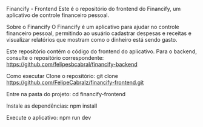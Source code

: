 Financify - Frontend
Este é o repositório do frontend do Financify, um aplicativo de controle financeiro pessoal.

Sobre o Financify
O Financify é um aplicativo para ajudar no controle financeiro pessoal, permitindo ao usuário cadastrar despesas e receitas e visualizar relatórios que mostram como o dinheiro está sendo gasto.

Este repositório contém o código do frontend do aplicativo. Para o backend, consulte o repositório correspondente: https://github.com/felipesbcabral/financify-backend

Como executar
Clone o repositório:
git clone https://github.com/FelipeCabralz/financify-frontend.git

Entre na pasta do projeto:
cd financify-frontend

Instale as dependências:
npm install

Execute o aplicativo:
npm run dev
